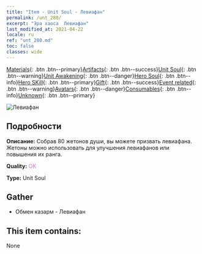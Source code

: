 ```yaml
---
title: "Item - Unit Soul - Левиафан"
permalink: /unt_280/
excerpt: "Эра хаоса  Левиафан"
last_modified_at: 2021-04-22
locale: ru
ref: "unt_280.md"
toc: false
classes: wide
---
```

 [Materials](/ItemsRU/){: .btn .btn--primary}[Artifacts](/ItemsRU/Artifacts/){: .btn .btn--success}[Unit Soul](/ItemsRU/UnitSoul/){: .btn .btn--warning}[Unit Awakening](/ItemsRU/UnitAwakening/){: .btn .btn--danger}[Hero Soul](/ItemsRU/HeroSoul/){: .btn .btn--info}[Hero SKill](/ItemsRU/HeroSkill/){: .btn .btn--primary}[Gift](/ItemsRU/Gift/){: .btn .btn--success}[Event related](/ItemsRU/Events/){: .btn .btn--warning}[Avatars](/ItemsRU/Avatars/){: .btn .btn--danger}[Consumables](/ItemsRU/Consumables/){: .btn .btn--info}[Unknown](/ItemsRU/Unknown/){: .btn .btn--primary}

 ![Левиафан](/images/u/ti_haiguai.jpg)

## Подробности
 **Описание:** Собрав 80 жетонов души, вы можете призвать левиафана. Жетоны можно использовать для улучшения левиафанов или повышения их ранга.

 **Quality:** <span style="color: #DA70D6">OK</span>

 **Type:** Unit Soul

## Gather

*    Обмен казарм - Левиафан 

## This item contains:

  None

